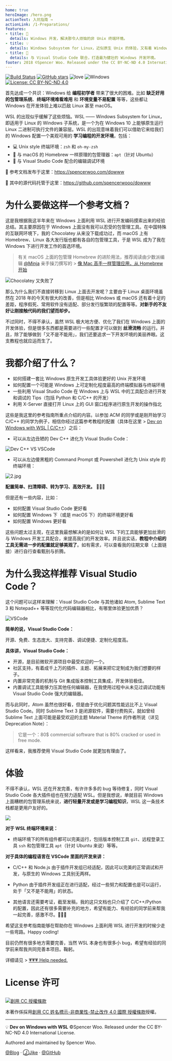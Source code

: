 ```yaml
---
home: true
heroImage: /hero.png
actionText: 入坑指南 →
actionLink: /1-Preparations/
features:
- title: 🍳
  details: Windows 开发，解决那令人烦恼的非 Unix 终端环境。
- title: 💡
  details: Windows Subsystem for Linux，近似原生 Unix 的体验，又有着 Windows 强大的生产力。
- title: 🎉
  details: 与 Visual Studio Code 联合，打造最为健壮的 Windows 开发环境。
footer: 2018 ©Spencer Woo. Released under the CC BY-NC-ND 4.0 International License.
---
```


[![Build Status](https://img.shields.io/travis/spencerwooo/dowww.svg?style=flat-square)](https://travis-ci.org/spencerwooo/dowww)
[![GitHub stars](https://img.shields.io/github/stars/spencerwooo/dowww.svg?style=flat-square&label=⭐%20Stars)](https://github.com/spencerwoo/dowww)
![love](https://img.shields.io/badge/Made%20with-love-ff69b4.svg?style=flat-square)
![Windows](https://img.shields.io/badge/Windows-♥-FFE411.svg?logo=windows&style=flat-square)
[![License: CC BY-NC-ND 4.0](https://img.shields.io/badge/License-CC%20BY--NC--ND%204.0-03A9F4.svg?style=flat-square)](http://creativecommons.org/licenses/by-nc-nd/4.0/)

首先达成一个共识：Windows 给 **编程初学者** 带来了很大的困难。比如 **缺乏好用的包管理系统**、**终端环境难看难用** 和 **环境变量不易配置** 等等，这些都让 Windows 在开发体验上难以匹敌 Linux 甚至 macOS。

WSL 的出现似乎缓解了这些烦恼。WSL —— Windows Subsystem for Linux，即适用于 Linux 的 Windows 子系统，是一个为在 Windows 10 上能够原生运行 Linux 二进制可执行文件的兼容层。WSL 的出现意味着我们可以借助它来给我们的 Windows 配置一个美观可用的 **学习编程的开发环境**，包括：

- 💻 Unix style 终端环境：`zsh` 和 `oh-my-zsh`
- 🔨 与 macOS 的 Homebrew 一样原理的包管理器：`apt`（针对 Ubuntu）
- 📰 与 Visual Studio Code 配合的编辑调试环境

💎 参考文档发布于这里：https://spencerwoo.com/dowww

💎 其中的源代码托管于这里：https://github.com/spencerwooo/dowww

# 为什么要做这样一个参考文档？

这是我根据我这半年来在 Windows 上面利用 WSL 进行开发编码摸索出来的经验总结。其主要原因在于 Windows 上面没有我可以忍受的包管理工具。在中国特殊的互联网环境下，我的 Chocolatey 从来没下载成功过，而 macOS 上有 Homebrew、Linux 各大发行版也都有各自的包管理工具，于是 WSL 成为了我在 Windows 下进行开发工作的首选环境。

> 有关 macOS 上面的包管理 Homebrew 的进阶用法，推荐阅读由少数派编辑 [@Minja](https://sspai.com/user/731139) 亲手操刀撰写的 > [像 Mac 高手一样管理应用，从 Homebrew 开始](https://sspai.com/post/42924)

![Chocolatey 又失败了](https://i.loli.net/2018/11/16/5bee9ef1d8a7d.png)

那么为什么我们不直接转移到 Linux 上面去开发呢？主要由于 Linux 桌面环境虽然在 2018 年的今天有很大的改善，但是相比 Windows 或 macOS 还有着十足的差距，程序假死、常用软件没有适配、部分发行版繁琐的配置等等。**对新手的不友好让刚接触代码的我们望而却步。**

不过同时，不得不承认，虽然 WSL 极大地方便、优化了我们在 Windows 上面的开发体验，但是很多东西都是需要进行一些配置才可以做到 **丝滑流畅** 的运行。并且，除了能够做到「又不是不能用」，我们还要追求一下开发环境的美丽养眼。这支教程也就应运而生了。

# 我都介绍了什么？

- 如何搭建一套比 Windows 原生开发工具体验更好的 Unix 开发环境
- 如何配置一个可能是 Windows 上可定制化程度最高的终端模拟器与终端环境
- 一些利用 Visual Studio Code 在 Windows 上与 WSL 中的工具配合进行开发和调试的 Tips（包括 Python 和 C/C++ 的开发）
- 利用 X-Server 直接打开 Linux 上的 GUI 窗口程序进行原生开发的操作指北

这些是我这里的参考指南所重点介绍的内容。以参加 ACM 的同学或是刚开始学习 C/C++ 的同学为例子，相信你经过这篇参考教程的配置（具体在这里 > [Dev on Windows with WSL | C/C++](https://spencerwoo.com/dowww/3-VSCode/3-4-C_Cpp.html)）之后：

- 可以从左边丑陋的 Dev C++ 进化为 Visual Studio Code：

![Dev C++ VS VSCode](https://i.loli.net/2018/11/09/5be546bb273b3.jpg)

- 可以从左边傻黑粗的 Command Prompt 或 Powershell 进化为 Unix style 的终端环境：

![2.jpg](https://i.loli.net/2018/11/09/5be5484eb47f4.jpg)
 
**配置简单、扫清障碍、转为学习、高效开发。** 🎉🎉🎉

但是还有一些内容，比如：

- 如何配置 Visual Studio Code 更好看
- 如何配置 Windows 下（或是 macOS 下）的终端环境更好看
- 如何配置 Windows 更好看

这些问题太过主观，在这里我最想解决的是如何让 WSL 下的工具能够更加丝滑的与 Windows 开发工具配合，来提高我们的开发效率。并且说实话，**教程中介绍的工具无需进一步的配置就足够美观了**。如有需求，可以查看我的往期文章（上面链接）进行自行查看甄别与折腾。

# 为什么我这样推荐 Visual Studio Code？

这个问题可以这样来理解：Visual Studio Code 与其他诸如 Atom, Sublime Text 3 和 Notepad++ 等等现代化代码编辑器相比，有哪里体验更加优质？

![VSCode](https://i.loli.net/2018/11/16/5bee9f02c0ad7.png)

**简单的说，Visual Studio Code：**

开源、免费、生态庞大、支持完善、调试便捷、定制化程度高。

**具体讲，Visual Studio Code：**

- 开源，是目前微软开源项目中最受欢迎的一个。
- 社区支持，有着成千上万的插件、主题、拓展来把它定制成为我们想要的样子。
- 内置非常完善的机制与 Git 集成版本控制工具集成，开发体验极佳。
- 内置调试工具能够力压其他任何编辑器，在我使用过程中从未见过调试功能有 Visual Studio Code 强大的编辑器。

而与此同时，Atom 虽然也很好看，但是由于优化问题其性能远比不上 Visual Studio Code。同时 Sublime Text 3 是闭源软件，需要付费购买，就如曾经 Sublime Text 上面可能是最受欢迎的主题 Material Theme 的作者所说（详见 Deprecation Note）：

> 它是一个：80$ commercial software that is 80% cracked or used in free mode.

这样看来，我推荐使用 Visual Studio Code 就更加有理由了。

# 体验

不得不承认，WSL 还在开发完善，有许许多多的 bug 等待修复，同时 Visual Studio Code 各大插件组也在努力适配 WSL。但是我想说，单就目前 Windows 上面糟糕的包管理系统来说，**进行轻量开发或是学习编程知识**，WSL 这一条技术栈都是更用户友好的。

![](https://i.loli.net/2018/11/16/5bee9f0b3c796.png)

**对于 WSL 终端环境来说：**

- 终端环境下的所有组件都可以完美运行，包括版本控制工具 `git`、远程登录工具 `ssh` 和包管理工具 `apt`（针对 Ubuntu 来说）等等。

**对于具体的编程语言在 VSCode 里面的开发来讲：**

- C/C++ 和 Node.js 由于插件开发组已经适配，因此可以完美的正常调试和开发，与原生的 Windows 工具别无两样。

- Python 由于插件开发组正在进行适配，经过一些努力和配置也是可以运行，处于「又不是不能用」的状态。

- 其他语言还需要考证，截至发稿，我的这只文档也只介绍了 C/C++/Python 的配置，因此还有很多需要补充的地方，希望有能力、有经验的同学前来帮我一起完善，感激不尽。🌹🌹🌹

希望这支参考指南能够在帮助你在 Windows 上面利用 WSL 进行开发的时候少走一些弯路。Happy coding!

目前仍然有很多地方需要完善，当然 WSL 本身也有很多小 bug，希望有经验的同学前来帮我共同完善本项目。鞠躬。

详细请见 > [💗💗💗 Help needed.](/3-VSCode/HelpNeeded.html)

# License 许可

<a rel="license" href="http://creativecommons.org/licenses/by-nc-nd/4.0/"><img alt="創用 CC 授權條款" style="border-width:0; padding-top:10px;" src="https://i.creativecommons.org/l/by-nc-nd/4.0/88x31.png" /></a>

本著作係採用<a rel="license" href="http://creativecommons.org/licenses/by-nc-nd/4.0/">創用 CC 姓名標示-非商業性-禁止改作 4.0 國際 授權條款</a>授權。

---

💡 **Dev on Windows with WSL** ©Spencer Woo. Released under the CC BY-NC-ND 4.0 International License.

Authored and maintained by Spencer Woo.

[@Blog](https://spencerwoo.com/) · [ⒿJike](https://web.okjike.com/user/4DDA0425-FB41-4188-89E4-952CA15E3C5E/post) · [@GitHub](https://github.com/spencerwooo)